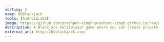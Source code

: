 ```yaml
---
sorting: 2
name: BBBlackjack
tools: [Android,IOS]
image: https://github.com/prashant-singh/prashant-singh.github.io/raw/master/assets/b-blackjack-logo%403x.png
description: A Blackjack multiplayer game where you can create private clubs and tables to play with your friends or you can play with random players in the world.
external_url: http://bbblackjack.com/
---
```

